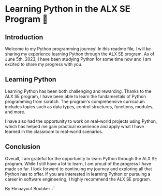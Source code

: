 # Learning Python in the ALX SE Program 🐍
## Introduction

Welcome to my Python programming journey! In this readme file, I will be sharing my experience learning Python through the ALX SE program. As of June 5th, 2023, I have been studying Python for some time now and I am excited to share my progress with you.

## Learning Python

Learning Python has been both challenging and rewarding. Thanks to the ALX SE program, I have been able to learn the fundamentals of Python programming from scratch. The program's comprehensive curriculum includes topics such as data types, control structures, functions, modules, and more.

I have also had the opportunity to work on real-world projects using Python, which has helped me gain practical experience and apply what I have learned in the classroom to real-world scenarios.

## Conclusion
Overall, I am grateful for the opportunity to learn Python through the ALX SE program. While I still have a lot to learn, I am proud of the progress I have made so far. I look forward to continuing my journey and exploring all that Python has to offer. If you are interested in learning Python or pursuing a career in software engineering, I highly recommend the ALX SE program.

By Elmaayouf Boubker ☄
